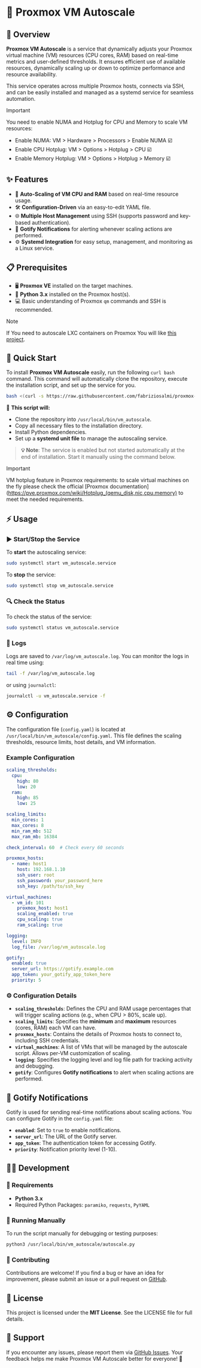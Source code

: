 # 🚀 Proxmox VM Autoscale

## 🌟 Overview
**Proxmox VM Autoscale** is a service that dynamically adjusts your Proxmox virtual machine (VM) resources (CPU cores, RAM) based on real-time metrics and user-defined thresholds. It ensures efficient use of available resources, dynamically scaling up or down to optimize performance and resource availability.

This service operates across multiple Proxmox hosts, connects via SSH, and can be easily installed and managed as a systemd service for seamless automation.

> [!IMPORTANT]
> You need to enable NUMA and Hotplug for CPU and Memory to scale VM resources:
> - Enable NUMA: VM > Hardware > Processors > Enable NUMA ☑️
> - Enable CPU Hotplug: VM > Options > Hotplug > CPU ☑️
> - Enable Memory Hotplug: VM > Options > Hotplug > Memory ☑️

## ✨ Features
- 🔄 **Auto-Scaling of VM CPU and RAM** based on real-time resource usage.
- 🛠️ **Configuration-Driven** via an easy-to-edit YAML file.
- 🌐 **Multiple Host Management** using SSH (supports password and key-based authentication).
- 📲 **Gotify Notifications** for alerting whenever scaling actions are performed.
- ⚙️ **Systemd Integration** for easy setup, management, and monitoring as a Linux service.

## 📋 Prerequisites
- 🖥️ **Proxmox VE** installed on the target machines.
- 🐍 **Python 3.x** installed on the Proxmox host(s).
- 💻 Basic understanding of Proxmox `qm` commands and SSH is recommended.

> [!NOTE]
> If You need to autoscale LXC containers on Proxmox You will like [this project](https://github.com/fabriziosalmi/proxmox-lxc-autoscale).

## 🚀 Quick Start

To install **Proxmox VM Autoscale** easily, run the following `curl bash` command. This command will automatically clone the repository, execute the installation script, and set up the service for you.

```bash
bash <(curl -s https://raw.githubusercontent.com/fabriziosalmi/proxmox-vm-autoscale/main/install.sh)
```

🎯 **This script will:**
- Clone the repository into `/usr/local/bin/vm_autoscale`.
- Copy all necessary files to the installation directory.
- Install Python dependencies.
- Set up a **systemd unit file** to manage the autoscaling service.


> **💡 Note**: The service is enabled but not started automatically at the end of installation. Start it manually using the command below.

> [!IMPORTANT]
> VM hotplug feature in Proxmox requirements: to scale virtual machines on the fly please check the official [Proxmox documentation](https://pve.proxmox.com/wiki/Hotplug_(qemu_disk,nic,cpu,memory) to meet the needed requirements.

## ⚡ Usage

### ▶️ Start/Stop the Service
To **start** the autoscaling service:

```bash
sudo systemctl start vm_autoscale.service
```

To **stop** the service:

```bash
sudo systemctl stop vm_autoscale.service
```

### 🔍 Check the Status
To check the status of the service:

```bash
sudo systemctl status vm_autoscale.service
```

### 📜 Logs
Logs are saved to `/var/log/vm_autoscale.log`. You can monitor the logs in real time using:

```bash
tail -f /var/log/vm_autoscale.log
```

or using `journalctl`:

```bash
journalctl -u vm_autoscale.service -f
```

## ⚙️ Configuration

The configuration file (`config.yaml`) is located at `/usr/local/bin/vm_autoscale/config.yaml`. This file defines the scaling thresholds, resource limits, host details, and VM information.

### Example Configuration
```yaml
scaling_thresholds:
  cpu:
    high: 80
    low: 20
  ram:
    high: 85
    low: 25

scaling_limits:
  min_cores: 1
  max_cores: 8
  min_ram_mb: 512
  max_ram_mb: 16384

check_interval: 60  # Check every 60 seconds

proxmox_hosts:
  - name: host1
    host: 192.168.1.10
    ssh_user: root
    ssh_password: your_password_here
    ssh_key: /path/to/ssh_key

virtual_machines:
  - vm_id: 101
    proxmox_host: host1
    scaling_enabled: true
    cpu_scaling: true
    ram_scaling: true

logging:
  level: INFO
  log_file: /var/log/vm_autoscale.log

gotify:
  enabled: true
  server_url: https://gotify.example.com
  app_token: your_gotify_app_token_here
  priority: 5
```

### ⚙️ Configuration Details
- **`scaling_thresholds`**: Defines the CPU and RAM usage percentages that will trigger scaling actions (e.g., when CPU > 80%, scale up).
- **`scaling_limits`**: Specifies the **minimum** and **maximum** resources (cores, RAM) each VM can have.
- **`proxmox_hosts`**: Contains the details of Proxmox hosts to connect to, including SSH credentials.
- **`virtual_machines`**: A list of VMs that will be managed by the autoscale script. Allows per-VM customization of scaling.
- **`logging`**: Specifies the logging level and log file path for tracking activity and debugging.
- **`gotify`**: Configures **Gotify notifications** to alert when scaling actions are performed.

## 📲 Gotify Notifications
Gotify is used for sending real-time notifications about scaling actions. You can configure Gotify in the `config.yaml` file:
- **`enabled`**: Set to `true` to enable notifications.
- **`server_url`**: The URL of the Gotify server.
- **`app_token`**: The authentication token for accessing Gotify.
- **`priority`**: Notification priority level (1-10).

## 👨‍💻 Development

### 🔧 Requirements
- **Python 3.x**
- Required Python Packages: `paramiko`, `requests`, `PyYAML`

### 🐛 Running Manually
To run the script manually for debugging or testing purposes:

```bash
python3 /usr/local/bin/vm_autoscale/autoscale.py
```

### 🤝 Contributing
Contributions are welcome! If you find a bug or have an idea for improvement, please submit an issue or a pull request on [GitHub](https://github.com/fabriziosalmi/proxmox-vm-autoscale).

## 📜 License
This project is licensed under the **MIT License**. See the LICENSE file for full details.

## 💬 Support
If you encounter any issues, please report them via [GitHub Issues](https://github.com/fabriziosalmi/proxmox-vm-autoscale/issues). Your feedback helps me make Proxmox VM Autoscale better for everyone! 🌟
